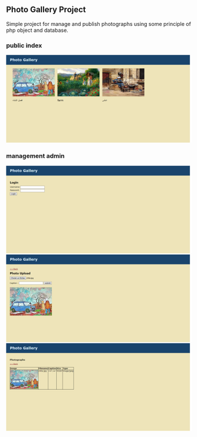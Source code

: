 
## Photo Gallery Project
Simple project for manage and publish photographs using some principle of php object and database.

###  public index
![image](https://github.com/davidlotfi/PHP-OOP-/blob/master/index_public.png)

### management admin

![image](https://github.com/davidlotfi/PHP-OOP-/blob/master/login.png)
![image](https://github.com/davidlotfi/PHP-OOP-/blob/master/upload.png)
![image](https://github.com/davidlotfi/PHP-OOP-/blob/master/list.png)


